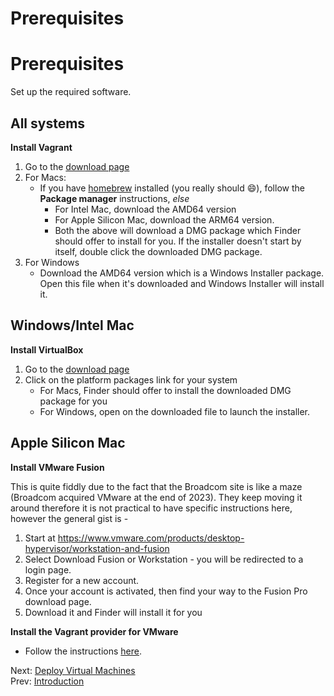 # Prerequisites

# Prerequisites

Set up the required software.

## All systems

**Install Vagrant**

1. Go to the [download page](https://developer.hashicorp.com/vagrant/downloads)
1. For Macs:
    * If you have [homebrew](https://brew.sh/) installed (you really should :smile:), follow the **Package manager** instructions, *else*
        * For Intel Mac, download the AMD64 version
        * For Apple Silicon Mac, download the ARM64 version.
        * Both the above will download a DMG package which Finder should offer to install for you. If the installer doesn't start by itself, double click the downloaded DMG package.
1. For Windows
    * Download the AMD64 version which is a Windows Installer package. Open this file when it's downloaded and Windows Installer will install it.

## Windows/Intel Mac

**Install VirtualBox**

1. Go to the [download page](https://www.virtualbox.org/wiki/Downloads)
1. Click on the platform packages link for your system
    * For Macs, Finder should offer to install the downloaded DMG package for you
    * For Windows, open on the downloaded file to launch the installer.

## Apple Silicon Mac

**Install VMware Fusion**

This is quite fiddly due to the fact that the Broadcom site is like a maze (Broadcom acquired VMware at the end of 2023). They keep moving it around therefore it is not practical to have specific instructions here, however the general gist is -

1. Start at https://www.vmware.com/products/desktop-hypervisor/workstation-and-fusion
1. Select Download Fusion or Workstation - you will be redirected to a login page.
1. Register for a new account.
1. Once your account is activated, then find your way to the Fusion Pro download page.
1. Download it and Finder will install it for you

**Install the Vagrant provider for VMware**

* Follow the instructions [here](https://developer.hashicorp.com/vagrant/docs/providers/vmware/installation).

Next: [Deploy Virtual Machines](./02-deploy-vms.md)<br/>
Prev: [Introduction](../README.md)
